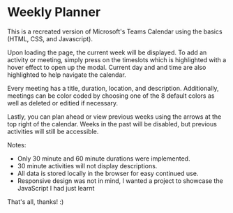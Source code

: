 # Weekly Planner

This is a recreated version of Microsoft's Teams Calendar using the basics (HTML, CSS, and Javascript).

Upon loading the page, the current week will be displayed. To add an activity or meeting, simply press on the timeslots which is highlighted with a hover effect to open up the modal. Current day and and time are also highlighted to help navigate the calendar. 

Every meeting has a title, duration, location, and description. Additionally, meetings can be color coded by choosing one of the 8 default colors as well as deleted or editied if necessary.

Lastly, you can plan ahead or view previous weeks using the arrows at the top right of the calendar. Weeks in the past will be disabled, but previous activities will still be accessible. 

Notes: 
- Only 30 minute and 60 minute durations were implemented. 
- 30 minute activities will not display descriptions.
- All data is stored locally in the browser for easy continued use.
- Responsive design was not in mind, I wanted a project to showcase the JavaScript I had just learnt

That's all, thanks! :)
